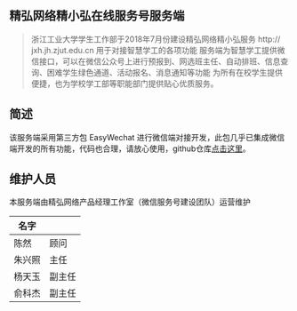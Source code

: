## 精弘网络精小弘在线服务号服务端
> 浙江工业大学学生工作部于2018年7月份建设精弘网络精小弘服务
> http:// jxh.jh.zjut.edu.cn
> 用于对接智慧学工的各项功能
> 服务端为智慧学工提供微信接口，可以在微信公众号上进行预报到、网选班主任、自动排班、信息查询、困难学生绿色通道、活动报名、消息通知等功能
> 为所有在校学生提供便捷，也为学校学工部等职能部门提供贴心优质服务。

## 简述
该服务端采用第三方包 EasyWechat 进行微信端对接开发，此包几乎已集成微信端开发的所有功能，代码也合理，请放心使用，github仓库[点击这里](https://github.com/overtrue/laravel-wechat)。

## 维护人员
本服务端由精弘网络产品经理工作室（微信服务号建设团队）运营维护

| 名字   |      |
| ---- | ---- |
| 陈然   | 顾问   |
| 朱兴照  | 主任   |
| 杨天玉  | 副主任  |
| 俞科杰  | 副主任  |


